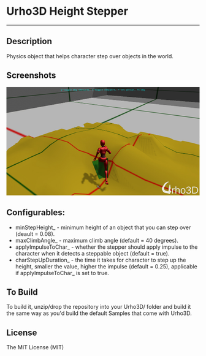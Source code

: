 # Urho3D Height Stepper
-----------------------------------------------------------------------------------

Description
-----------------------------------------------------------------------------------
Physics object that helps character step over objects in the world.


Screenshots
-----------------------------------------------------------------------------------
![alt tag](https://github.com/Lumak/Urho3D-Height-Stepper/blob/master/screenshot/stepper.jpg)


Configurables:
-----------------------------------------------------------------------------------
* minStepHeight_ - minimum height of an object that you can step over (deault = 0.08).
* maxClimbAngle_ - maximum climb angle (default = 40 degrees).
* applyImpulseToChar_ - whether the stepper should apply impulse to the character when it detects a steppable object (default = true).
* charStepUpDuration_ - the time it takes for character to step up the height, smaller the value, higher the impulse (default = 0.25), applicable if applyImpulseToChar_ is set to true.

To Build
-----------------------------------------------------------------------------------
To build it, unzip/drop the repository into your Urho3D/ folder and build it the same way as you'd build the default Samples that come with Urho3D.

License
-----------------------------------------------------------------------------------
The MIT License (MIT)







